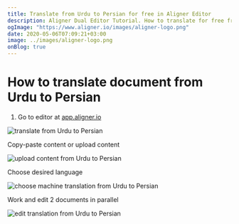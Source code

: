 ```yaml
---
title: Translate from Urdu to Persian for free in Aligner Editor
description: Aligner Dual Editor Tutorial. How to translate for free from Urdu to Persian. Aligner is multilingual document management platform. 
ogImage: "https://www.aligner.io/images/aligner-logo.png"
date: 2020-05-06T07:09:21+03:00
image: ../images/aligner-logo.png
onBlog: true
---
```


# How to translate document from Urdu to Persian

1. Go to editor at [app.aligner.io](https://app.aligner.io "Aligner App web page")

![translate from Urdu to Persian](../aligner-blank-editor.png "translate from Urdu to Persian")

Copy-paste content or upload content

![upload content from Urdu to Persian](../aligner-uploaded-document.png "upload content from Urdu to Persian")

Choose desired language

![choose machine translation from Urdu to Persian](../aligner-language-dropdown.png "choose machine translation from Urdu to Persian")

Work and edit 2 documents in parallel

![edit translation from Urdu to Persian](../aligner-double-sitded-editor.png "edit translation from Urdu to Persian")

